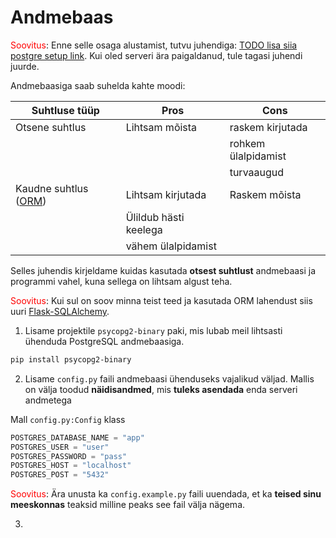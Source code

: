 # Andmebaas

<span style="color: red">Soovitus</span>: Enne selle osaga alustamist, tutvu juhendiga: [TODO lisa siia postgre setup link](). Kui oled serveri ära paigaldanud, tule tagasi juhendi juurde.

Andmebaasiga saab suhelda kahte moodi:

| Suhtluse tüüp                                                                           | Pros                  | Cons                |
| --------------------------------------------------------------------------------------- | --------------------- | ------------------- |
| Otsene suhtlus                                                                          | Lihtsam mõista        | raskem kirjutada    |
|                                                                                         |                       | rohkem ülalpidamist |
|                                                                                         |                       | turvaaugud          |
| Kaudne suhtlus ([ORM](https://en.wikipedia.org/wiki/Object%E2%80%93relational_mapping)) | Lihtsam kirjutada     | Raskem mõista       |
|                                                                                         | Ülildub hästi keelega |                     |
|                                                                                         | vähem ülalpidamist    |                     |

Selles juhendis kirjeldame kuidas kasutada **otsest suhtlust** andmebaasi ja programmi vahel, kuna sellega on lihtsam algust teha. 

<span style="color: red">Soovitus</span>: Kui sul on soov minna teist teed ja kasutada ORM lahendust siis uuri [Flask-SQLAlchemy](https://flask-sqlalchemy.palletsprojects.com/en/3.1.x/quickstart/).

1. Lisame projektile `psycopg2-binary` paki, mis lubab meil lihtsasti ühenduda PostgreSQL andmebaasiga.

```bash
pip install psycopg2-binary
```

2. Lisame `config.py` faili andmebaasi ühenduseks vajalikud väljad. Mallis on välja toodud **näidisandmed**, mis **tuleks asendada** enda serveri andmetega

Mall `config.py:Config` klass
```python
POSTGRES_DATABASE_NAME = "app"  
POSTGRES_USER = "user"  
POSTGRES_PASSWORD = "pass"  
POSTGRES_HOST = "localhost"  
POSTGRES_POST = "5432"
```

<span style="color: red">Soovitus</span>: Ära unusta ka `config.example.py` faili uuendada, et ka **teised sinu meeskonnas** teaksid milline peaks see fail välja nägema.

3. 